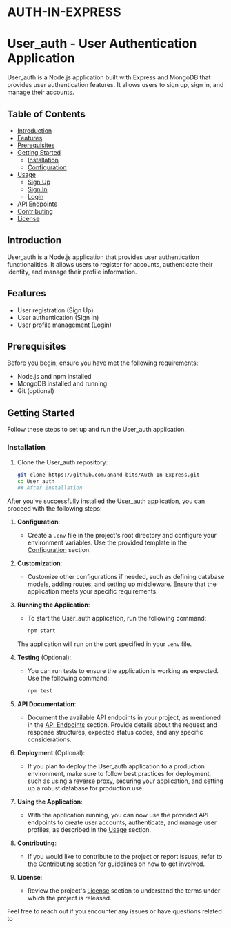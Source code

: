 # AUTH-IN-EXPRESS
# User_auth - User Authentication Application

User_auth is a Node.js application built with Express and MongoDB that provides user authentication features. It allows users to sign up, sign in, and manage their accounts.

## Table of Contents

- [Introduction](#introduction)
- [Features](#features)
- [Prerequisites](#prerequisites)
- [Getting Started](#getting-started)
  - [Installation](#installation)
  - [Configuration](#configuration)
- [Usage](#usage)
  - [Sign Up](#sign-up)
  - [Sign In](#sign-in)
  - [Login](#login)
- [API Endpoints](#api-endpoints)
- [Contributing](#contributing)
- [License](#license)

## Introduction

User_auth is a Node.js application that provides user authentication functionalities. It allows users to register for accounts, authenticate their identity, and manage their profile information.

## Features

- User registration (Sign Up)
- User authentication (Sign In)
- User profile management (Login)

## Prerequisites

Before you begin, ensure you have met the following requirements:

- Node.js and npm installed
- MongoDB installed and running
- Git (optional)

## Getting Started

Follow these steps to set up and run the User_auth application.

### Installation

1. Clone the User_auth repository:

   ```bash
   git clone https://github.com/anand-bits/Auth In Express.git
   cd User_auth
   ## After Installation

After you've successfully installed the User_auth application, you can proceed with the following steps:

1. **Configuration**:

   - Create a `.env` file in the project's root directory and configure your environment variables. Use the provided template in the [Configuration](#configuration) section.

2. **Customization**:

   - Customize other configurations if needed, such as defining database models, adding routes, and setting up middleware. Ensure that the application meets your specific requirements.

3. **Running the Application**:

   - To start the User_auth application, run the following command:

     ```bash
     npm start
     ```

   The application will run on the port specified in your `.env` file.

4. **Testing** (Optional):

   - You can run tests to ensure the application is working as expected. Use the following command:

     ```bash
     npm test
     ```

5. **API Documentation**:

   - Document the available API endpoints in your project, as mentioned in the [API Endpoints](#api-endpoints) section. Provide details about the request and response structures, expected status codes, and any specific considerations.

6. **Deployment** (Optional):

   - If you plan to deploy the User_auth application to a production environment, make sure to follow best practices for deployment, such as using a reverse proxy, securing your application, and setting up a robust database for production use.

7. **Using the Application**:

   - With the application running, you can now use the provided API endpoints to create user accounts, authenticate, and manage user profiles, as described in the [Usage](#usage) section.

8. **Contributing**:

   - If you would like to contribute to the project or report issues, refer to the [Contributing](#contributing) section for guidelines on how to get involved.

9. **License**:

   - Review the project's [License](#license) section to understand the terms under which the project is released.

Feel free to reach out if you encounter any issues or have questions related to

